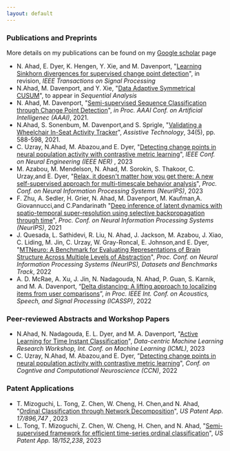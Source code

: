 ```yaml
---
layout: default
---
```


### Publications and Preprints

More details on my publications can be found on my [Google scholar](https://scholar.google.com/citations?hl=en&user=Z-UiPTQAAAAJ) page

- N. Ahad, E. Dyer, K. Hengen, Y. Xie, and M. Davenport, "[Learning Sinkhorn divergences for supervised change point detection](https://arxiv.org/pdf/2202.04000.pdf)",  in revision,  *IEEE Transactions on Signal Processing* 
- N.Ahad, M. Davenport, and Y. Xie, "[Data Adaptive Symmetrical CUSUM](https://arxiv.org/pdf/2210.17353)", to appear in *Sequential Analysis*
- N. Ahad, M. Davenport, "[Semi-supervised Sequence Classification through Change Point Detection](https://ojs.aaai.org/index.php/AAAI/article/view/16814)", *in Proc. AAAI Conf. on Artificial Intelligenec (AAAI)*, 2021.
- N.Ahad, S. Sonenbum, M. Davenport,and S. Sprigle, "[Validating a Wheelchair In-Seat Activity Tracker](https://mdav.ece.gatech.edu/publications/asds-at-2021.pdf)", *Assistive Technology*, 34(5), pp. 588-598, 2021.
- C. Uzray, N.Ahad, M. Abazou,and E. Dyer, "[Detecting change points in neural population activity with contrastive metric
learning](https://ieeexplore.ieee.org/document/10123821)", *IEEE Conf. on Neural Engineering (IEEE NER)* , 2023
- M. Azabou, M. Mendelson, N. Ahad, M. Sorokin, S. Thakoor, C. Urzay,and E. Dyer, "[Relax, it doesn't matter how you get there: A new self-supervised approach for multi-timescale behavior analysis](https://arxiv.org/pdf/2303.08811.pdf)", *Proc. Conf. on Neural Information Processing Systems (NeurIPS)*, 2023
- F. Zhu, A. Sedler, H. Grier, N. Ahad, M. Davenport, M. Kaufman,A. Giovannucci,and C.Pandarinath "[Deep inference of
latent dynamics with spatio-temporal super-resolution using selective backpropagation through time](https://proceedings.neurips.cc/paper/2021/file/1325cdae3b6f0f91a1b629307bf2d498-Paper.pdf)", *Proc. Conf. on Neural Information Processing Systems (NeurIPS)*, 2021
- J. Quesada, L. Sathidevi, R. Liu, N. Ahad, J. Jackson, M. Azabou, J. Xiao, C. Liding, M. Jin, C. Urzay, W. Gray-Roncal, E. Johnson,and E. Dyer, "[MTNeuro: A Benchmark for Evaluating Representations of Brain Structure Across Multiple Levels of Abstraction](https://proceedings.neurips.cc/paper_files/paper/2022/hash/22fb65e39d318c4b5b56fbe9cb082e3f-Abstract-Datasets_and_Benchmarks.html)", *Proc. Conf. on Neural Information Processing Systems (NeurIPS), Datasets and Benchmarks Track*, 2022
- A. D. McRae, A. Xu, J. Jin, N. Nadagouda, N. Ahad, P. Guan, S. Karnik, and M. A. Davenport, “[Delta distancing: A lifting approach to localizing items from user comparisons](https://ieeexplore.ieee.org/document/9747038)”, *in Proc. IEEE Int. Conf. on Acoustics, Speech, and Signal Processing (ICASSP)*, 2022

### Peer-reviewed Abstracts and Workshop Papers

-  N.Ahad, N. Nadagouda, E. L. Dyer, and M. A. Davenport, "[Active Learning for Time Instant Classification](https://dmlr.ai/assets/accepted-papers/100/CameraReady/camera_ready_paper.pdf)", *Data-centric Machine Learning Research Workshop, Int. Conf. on Machine Learning (ICML)*, 2023
-  C. Uzray, N.Ahad, M. Abazou,and E. Dyer, ”[Detecting change points in neural population activity with contrastive metric
learning](https://2022.ccneuro.org/proceedings/0000046.pdf)", *Conf. on Cogntive and Computational Neuroscience (CCN)*, 2022


### Patent Applications

- T. Mizoguchi, L. Tong, Z. Chen, W. Cheng, H. Chen,and N. Ahad, "[Ordinal Classification through Network Decomposition](https://patents.google.com/patent/US20230072533A1/en)", *US Patent App. 17/896,747* , 2023
- L. Tong, T. Mizoguchi, Z. Chen, W. Cheng, H. Chen, and N. Ahad, "[Semi-supervised framework for efficient time-series ordinal classification](https://patents.google.com/patent/US20230252302A1/en)", *US Patent App. 18/152,238*, 2023
